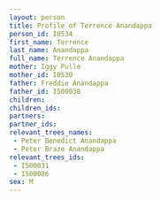 ```yaml
---
layout: person
title: Profile of Terrence Anandappa
person_id: I0534
first_name: Terrence
last_name: Anandappa
full_name: Terrence Anandappa
mother: Iggy Pulle
mother_id: I0530
father: Freddie Anandappa
father_id: I500038
children:
children_ids:
partners:
partner_ids:
relevant_trees_names:
 - Peter Benedict Anandappa
 - Peter Braze Anandappa
relevant_trees_ids:
 - I500031
 - I500086
sex: M
---
```


